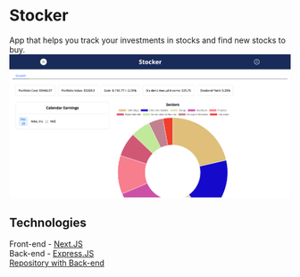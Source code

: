 # Stocker
App that helps you track your investments in stocks and find new stocks to buy.
<img src="https://github.com/vasyldubno/project-stock/blob/main/screenshot.png" />

## Technologies
Front-end - [Next.JS](https://nextjs.org)  
Back-end - [Express.JS](https://expressjs.com)  
[Repository with Back-end](https://github.com/vasyldubno/stocker-server)
